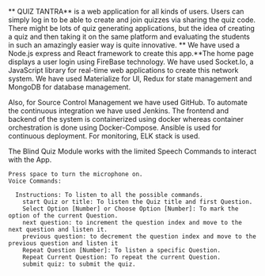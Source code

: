 ** QUIZ TANTRA** is a web application for all kinds of users. Users can simply log in    to be able to create and join quizzes via sharing the quiz code. There might be lots of quiz generating applications, but the idea of creating a quiz and then taking it on the same platform and evaluating the students in such an amazingly easier way is quite innovative. 
 **
We have used a Node.js express and React framework to create this app.**The home page displays a user login using FireBase technology. We have used Socket.Io, a JavaScript library for real-time web applications to create this network system. We have used Materialize for UI, Redux for state management and MongoDB for database management. 
 
Also, for Source Control Management we have used GitHub. To automate the continuous integration we have used Jenkins. The frontend and backend of the system is containerized using docker whereas container orchestration is done using Docker-Compose. Ansible is used for continuous deployment. For monitoring, ELK stack is used. 


The Blind Quiz Module works with the limited Speech Commands to interact with the App.

    Press space to turn the microphone on.
    Voice Commands:
    
      Instructions: To listen to all the possible commands.
        start Quiz or title: To listen the Quiz title and first Question.
        Select Option [Number] or Choose Option [Number]: To mark the option of the current Question.
        next question: to increment the question index and move to the next question and listen it.
        previous question: to decrement the question index and move to the previous question and listen it
        Repeat Question [Number]: To listen a specific Question.
        Repeat Current Question: To repeat the current Question.
        submit quiz: to submit the quiz.
